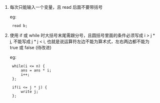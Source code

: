 1. 每次只能输入一个变量，且 read 后面不要带括号

	eg:
	
   	 	read b;

2. 使用 if 或 while 时大括号末尾需跟分号，且圆括号里面的条件必须写成 i > j * j, 不能写成 j * j < i,
也就是说运算符左边不能为算术式，左右两边都不能为 true 或 false (待改进)

	eg:
		
		while(i <= n) {            ans = ans * i;            i++;        };        
		if(i <= j * j) {
			write j;
		};     	
